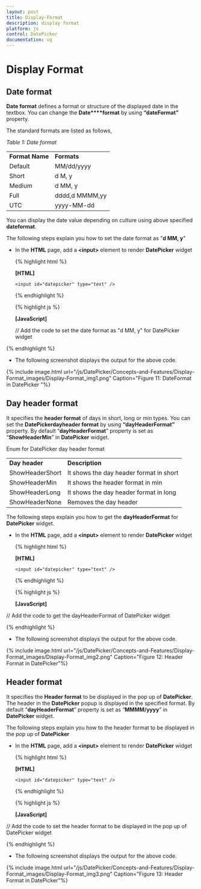 ```yaml
---
layout: post
title: Display-Format
description: display format
platform: js
control: DatePicker
documentation: ug
---
```


# Display Format

## Date format

**Date format** defines a format or structure of the displayed date in the textbox. You can change the **Date****format** by using **“dateFormat”** property.

The standard formats are listed as follows,

_Table 1: Date format_

<table>
<tr>
<td>
<b>Format Name</b></td><td>
<b>   Formats</b></td></tr>
<tr>
<td>
Default</td><td>
MM/dd/yyyy</td></tr>
<tr>
<td>
Short</td><td>
 d M, y</td></tr>
<tr>
<td>
Medium</td><td>
d MM, y</td></tr>
<tr>
<td>
Full</td><td>
dddd,d MMMM,yy</td></tr>
<tr>
<td>
UTC</td><td>
yyyy-MM-dd</td></tr>
</table>


You can display the date value depending on culture using above specified **dateformat**.

The following steps explain you how to set the date format as "**d MM, y**"

* In the **HTML** page, add a **&lt;input&gt;** element to render **DatePicker** widget


  {% highlight html %}
  
  **[HTML]**
  
      <input id="datepicker" type="text" />
      
  {% endhighlight %}
  
  {% highlight js %}

  **[JavaScript]**
  
  // Add the code to set the date format as "d MM, y" for DatePicker widget
  
<script type="text/javascript">
        $(function () {
            // declaration
            $("#datepicker").ejDatePicker({
                dateFormat: "d MM, y"
            });
        });
    </script>

  {% endhighlight %}


*  The following screenshot displays the output for the above code.



{% include image.html url="/js/DatePicker/Concepts-and-Features/Display-Format_images/Display-Format_img1.png" Caption="Figure 11: DateFormat in DatePicker          	"%}

## Day header format

It specifies the **header format** of days in short, long or min types. You can set the **DatePicker****day****header format** by using **“dayHeaderFormat”** property. By default “**dayHeaderFormat**” property is set as “**ShowHeaderMin**” in **DatePicker** widget. 

Enum for DatePicker day header format

<table>
<tr>
<td>
<b>Day header</b></td><td>
<b>Description</b></td></tr>
<tr>
<td>
ShowHeaderShort</td><td>
It shows the day header format in short</td></tr>
<tr>
<td>
ShowHeaderMin</td><td>
It shows the header format in min</td></tr>
<tr>
<td>
ShowHeaderLong</td><td>
It shows the day header format in long</td></tr>
<tr>
<td>
ShowHeaderNone</td><td>
Removes the day header</td></tr>
</table>


The following steps explain you how to get the **dayHeaderFormat** for **DatePicker** widget.

* In the **HTML** page, add a **&lt;input&gt;** element to render **DatePicker** widget


  {% highlight html %}
  
  **[HTML]**
  
      <input id="datepicker" type="text" />
      
  {% endhighlight %}
  
  {% highlight js %}

  **[JavaScript]**
  
// Add the code to get the dayHeaderFormat of DatePicker widget

<script type="text/javascript">
        $(function () {
            // declaration
            $("#datepicker").ejDatePicker({
                dayHeaderFormat: ej.DatePicker.Header.ShowHeaderLong
            });
        });

    </script>

  {% endhighlight %}

*  The following screenshot displays the output for the above code.


{% include image.html url="/js/DatePicker/Concepts-and-Features/Display-Format_images/Display-Format_img2.png" Caption="Figure 12: Header Format in DatePicker"%}

## Header format

It specifies the **Header format** to be displayed in the pop up of **DatePicker**. The header in the **DatePicker** popup is displayed in the specified format.  By default “**dayHeaderFormat**” property is set as “**MMMM/yyyy**” in **DatePicker** widget. 

The following steps explain you how to the header format to be displayed in the pop up of **DatePicker**

* In the **HTML** page, add a **&lt;input&gt;** element to render **DatePicker** widget

  {% highlight html %}
  
  **[HTML]**
  
      <input id="datepicker" type="text" />
      
  {% endhighlight %}
  
  {% highlight js %}

  **[JavaScript]**

// Add the code to set the header format to be displayed in the pop up of DatePicker widget

<script type="text/javascript">
        $(function () {
            // declaration
            $("#datepicker").ejDatePicker({
                headerFormat: "MMMM/yy"
            });
        });

    </script>

  {% endhighlight %}


* The following screenshot displays the output for the above code.



{% include image.html url="/js/DatePicker/Concepts-and-Features/Display-Format_images/Display-Format_img3.png" Caption="Figure 13: Header Format in DatePicker"%}


